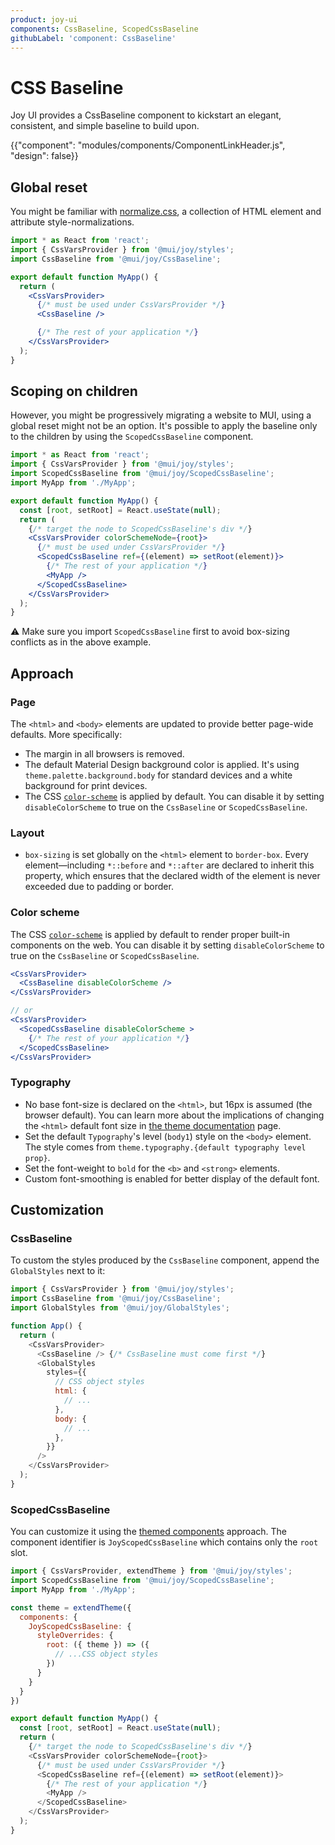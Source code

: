 ```yaml
---
product: joy-ui
components: CssBaseline, ScopedCssBaseline
githubLabel: 'component: CssBaseline'
---
```


# CSS Baseline

<p class="description">Joy UI provides a CssBaseline component to kickstart an elegant, consistent, and simple baseline to build upon.</p>

{{"component": "modules/components/ComponentLinkHeader.js", "design": false}}

## Global reset

You might be familiar with [normalize.css](https://github.com/necolas/normalize.css), a collection of HTML element and attribute style-normalizations.

```jsx
import * as React from 'react';
import { CssVarsProvider } from '@mui/joy/styles';
import CssBaseline from '@mui/joy/CssBaseline';

export default function MyApp() {
  return (
    <CssVarsProvider>
      {/* must be used under CssVarsProvider */}
      <CssBaseline />

      {/* The rest of your application */}
    </CssVarsProvider>
  );
}
```

## Scoping on children

However, you might be progressively migrating a website to MUI, using a global reset might not be an option.
It's possible to apply the baseline only to the children by using the `ScopedCssBaseline` component.

```jsx
import * as React from 'react';
import { CssVarsProvider } from '@mui/joy/styles';
import ScopedCssBaseline from '@mui/joy/ScopedCssBaseline';
import MyApp from './MyApp';

export default function MyApp() {
  const [root, setRoot] = React.useState(null);
  return (
    {/* target the node to ScopedCssBaseline's div */}
    <CssVarsProvider colorSchemeNode={root}>
      {/* must be used under CssVarsProvider */}
      <ScopedCssBaseline ref={(element) => setRoot(element)}>
        {/* The rest of your application */}
        <MyApp />
      </ScopedCssBaseline>
    </CssVarsProvider>
  );
}
```

⚠️ Make sure you import `ScopedCssBaseline` first to avoid box-sizing conflicts as in the above example.

## Approach

### Page

The `<html>` and `<body>` elements are updated to provide better page-wide defaults. More specifically:

- The margin in all browsers is removed.
- The default Material Design background color is applied.
  It's using `theme.palette.background.body` for standard devices and a white background for print devices.
- The CSS [`color-scheme`](https://web.dev/color-scheme/) is applied by default. You can disable it by setting `disableColorScheme` to true on the `CssBaseline` or `ScopedCssBaseline`.

### Layout

- `box-sizing` is set globally on the `<html>` element to `border-box`.
  Every element—including `*::before` and `*::after` are declared to inherit this property, which ensures that the declared width of the element is never exceeded due to padding or border.

### Color scheme

The CSS [`color-scheme`](https://web.dev/color-scheme/) is applied by default to render proper built-in components on the web. You can disable it by setting `disableColorScheme` to true on the `CssBaseline` or `ScopedCssBaseline`.

```jsx
<CssVarsProvider>
  <CssBaseline disableColorScheme />
</CssVarsProvider>

// or
<CssVarsProvider>
  <ScopedCssBaseline disableColorScheme >
    {/* The rest of your application */}
  </ScopedCssBaseline>
</CssVarsProvider>
```

### Typography

- No base font-size is declared on the `<html>`, but 16px is assumed (the browser default).
  You can learn more about the implications of changing the `<html>` default font size in [the theme documentation](/material-ui/customization/typography/#html-font-size) page.
- Set the default `Typography`'s level (`body1`) style on the `<body>` element. The style comes from `theme.typography.{default typography level prop}`.
- Set the font-weight to `bold` for the `<b>` and `<strong>` elements.
- Custom font-smoothing is enabled for better display of the default font.

## Customization

### CssBaseline

To custom the styles produced by the `CssBaseline` component, append the `GlobalStyles` next to it:

```js
import { CssVarsProvider } from '@mui/joy/styles';
import CssBaseline from '@mui/joy/CssBaseline';
import GlobalStyles from '@mui/joy/GlobalStyles';

function App() {
  return (
    <CssVarsProvider>
      <CssBaseline /> {/* CssBaseline must come first */}
      <GlobalStyles
        styles={{
          // CSS object styles
          html: {
            // ...
          },
          body: {
            // ...
          },
        }}
      />
    </CssVarsProvider>
  );
}
```

### ScopedCssBaseline

You can customize it using the [themed components](https://mui.com/joy-ui/customization/themed-components/) approach. The component identifier is `JoyScopedCssBaseline` which contains only the `root` slot.

```js
import { CssVarsProvider, extendTheme } from '@mui/joy/styles';
import ScopedCssBaseline from '@mui/joy/ScopedCssBaseline';
import MyApp from './MyApp';

const theme = extendTheme({
  components: {
    JoyScopedCssBaseline: {
      styleOverrides: {
        root: ({ theme }) => ({
          // ...CSS object styles
        })
      }
    }
  }
})

export default function MyApp() {
  const [root, setRoot] = React.useState(null);
  return (
    {/* target the node to ScopedCssBaseline's div */}
    <CssVarsProvider colorSchemeNode={root}>
      {/* must be used under CssVarsProvider */}
      <ScopedCssBaseline ref={(element) => setRoot(element)}>
        {/* The rest of your application */}
        <MyApp />
      </ScopedCssBaseline>
    </CssVarsProvider>
  );
}
```
